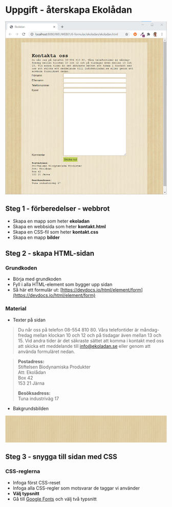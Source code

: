 # Uppgift - återskapa Ekolådan

![](../.gitbook/assets/image%20%2881%29.png)

## Steg 1 - förberedelser - webbrot

* Skapa en mapp som heter **ekoladan**
* Skapa en webbsida som heter **kontakt.html**
* Skapa en CSS-fil som heter **kontakt.css**
* Skapa en mapp **bilder**

## Steg 2 - skapa HTML-sidan <a id="steg-2-skapa-html-sida"></a>

### Grundkoden

* Börja med grundkoden
* Fyll i alla HTML-element som bygger upp sidan
* Så här ett formulär ut: [https://devdocs.io/html/element/form](https://devdocs.io/html/element/form)

### Material

* Texter på sidan

> Du når oss på telefon 08-554 810 80. Våra telefontider är måndag-fredag mellan klockan 10 och 12 och på tisdagar även mellan 13 och 15. Vid andra tider är det säkraste sättet att komma i kontakt med oss att skicka ett meddelande till info@ekoladan.se eller genom att använda formuläret nedan.

> **Postadress:**  
> Stiftelsen Biodynamiska Produkter  
> Att: Ekolådan  
> Box 42  
> 153 21 Järna  
>   
> **Besöksadress:**  
> Tuna industriväg 17

* Bakgrundsbilden

![bg.jpg](../.gitbook/assets/bg.jpg)

## **Steg 3 - snygga till sidan med CSS** <a id="steg-3-snygga-till-sidan-med-css"></a>

### CSS-reglerna <a id="css-reglerna"></a>

* Infoga först CSS-reset
* Infoga alla CSS-regler som motsvarar de taggar vi använder
* **Välj typsnitt**
* Gå till [Google Fonts](https://fonts.google.com) och välj två typsnitt

